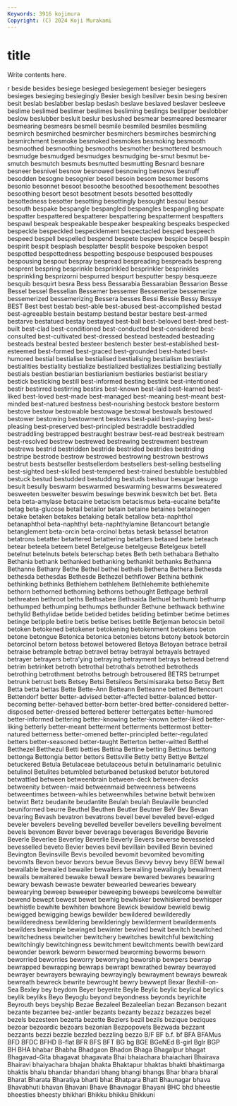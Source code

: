 ```yaml
---
Keywords: 3916 kojimura
Copyright: (C) 2024 Koji Murakami
---
```


# title

Write contents here.



r beside besides besiege besieged besiegement
besieger besiegers besieges besieging besiegingly Besier besigh besilver besin besing
besiren besit beslab beslabber beslap beslash beslave beslaved beslaver besleeve
beslime beslimed beslimer beslimes besliming beslings beslipper beslobber beslow beslubber
besluit beslur beslushed besmear besmeared besmearer besmearing besmears besmell besmile
besmiled besmiles besmiling besmirch besmirched besmircher besmirchers besmirches besmirching besmirchment
besmoke besmoked besmokes besmoking besmooth besmoothed besmoothing besmooths besmother besmottered
besmouch besmudge besmudged besmudges besmudging be-smut besmut be-smutch besmutch besmuts
besmutted besmutting Besnard besnare besneer besnivel besnow besnowed besnowing besnows
besnuff besodden besogne besognier besoil besoin besom besomer besoms besonio
besonnet besoot besoothe besoothed besoothement besoothes besoothing besort besot besotment
besots besotted besottedly besottedness besotter besotting besottingly besought besoul besour
besouth bespake bespangle bespangled bespangles bespangling bespate bespatter bespattered bespatterer
bespattering bespatterment bespatters bespawl bespeak bespeakable bespeaker bespeaking bespeaks bespecked
bespeckle bespeckled bespecklement bespectacled besped bespeech bespeed bespell bespelled bespend
bespete bespew bespice bespill bespin bespirit bespit besplash besplatter besplit
bespoke bespoken bespot bespotted bespottedness bespotting bespouse bespoused bespouses bespousing
bespout bespray bespread bespreading bespreads bespreng besprent bespring besprinkle besprinkled
besprinkler besprinkles besprinkling besprizorni bespurred bespurt besputter bespy besqueeze besquib
besquirt besra Bess bess Bessarabia Bessarabian Bessarion Besse Bessel bessel
Besselian Bessemer bessemer Bessemerize bessemerize bessemerized bessemerizing Bessera besses Bessi
Bessie Bessy Bessye BEST Best best bestab best-able best-abused best-accomplished
bestad best-agreeable bestain bestamp bestand bestar bestare best-armed bestarve bestatued
bestay bestayed best-ball best-beloved best-bred best-built best-clad best-conditioned best-conducted best-considered
best-consulted best-cultivated best-dressed bestead besteaded besteading besteads besteal bested besteer
bestench bester best-established best-esteemed best-formed best-graced best-grounded best-hated best-humored bestial
bestialise bestialised bestialising bestialism bestialist bestialities bestiality bestialize bestialized bestializes
bestializing bestially bestials bestian bestiarian bestiarianism bestiaries bestiarist bestiary bestick
besticking bestill best-informed besting bestink best-intentioned bestir bestirred bestirring bestirs
best-known best-laid best-learned best-liked best-loved best-made best-managed best-meaning best-meant best-minded
best-natured bestness best-nourishing bestock bestore bestorm bestove bestow bestowable bestowage
bestowal bestowals bestowed bestower bestowing bestowment bestows best-paid best-paying best-pleasing
best-preserved best-principled bestraddle bestraddled bestraddling bestrapped bestraught bestraw best-read bestreak
bestream best-resolved bestrew bestrewed bestrewing bestrewment bestrewn bestrews bestrid bestridden
bestride bestrided bestrides bestriding bestripe bestrode bestrow bestrowed bestrowing bestrown
bestrows bestrut bests bestseller bestsellerdom bestsellers best-selling bestselling best-sighted best-skilled
best-tempered best-trained bestubble bestubbled bestuck bestud bestudded bestudding bestuds bestuur
besugar besugo besuit besully beswarm beswarmed beswarming beswarms besweatered besweeten
beswelter beswim beswinge beswink beswitch bet bet. Beta beta beta-amylase
betacaine betacism betacismus beta-eucaine betafite betag beta-glucose betail betailor betain
betaine betaines betainogen betake betaken betakes betaking betalk betallow beta-naphthol
betanaphthol beta-naphthyl beta-naphthylamine Betancourt betangle betanglement beta-orcin beta-orcinol betas betask
betassel betatron betatrons betatter betattered betattering betatters betaxed bete beteach
betear beteela beteem betel Betelgeuse betelgeuse Betelgeux betell betelnut betelnuts
betels beterschap betes Beth beth bethabara Bethalto Bethania bethank bethanked
bethanking bethankit bethanks Bethanna Bethanne Bethany Bethe Bethel bethel bethels
Bethena Bethera Bethesda bethesda bethesdas Bethesde Bethezel bethflower Bethina bethink
bethinking bethinks Bethlehem bethlehem Bethlehemite bethlehemite bethorn bethorned bethorning bethorns
bethought Bethpage bethrall bethreaten bethroot beths Bethsabee Bethsaida Bethuel bethumb
bethump bethumped bethumping bethumps bethunder Bethune bethwack bethwine bethylid Bethylidae
betide betided betides betiding betimber betime betimes betinge betipple betire
betis betise betises betitle Betjeman betocsin betoil betoken betokened betokener
betokening betokenment betokens beton betone betongue Betonica betonica betonies betons
betony betook betorcin betorcinol betorn betoss betowel betowered Betoya Betoyan
betrace betrail betraise betrample betrap betravel betray betrayal betrayals betrayed
betrayer betrayers betra'ying betraying betrayment betrays betread betrend betrim betrinket
betroth betrothal betrothals betrothed betrotheds betrothing betrothment betroths betrough betrousered
BETRS betrumpet betrunk betrust bets Betsey Betsi Betsileos Betsimisaraka betso
Betsy Bett Betta betta bettas Bette Bette-Ann Betteann Betteanne betted
Bettencourt Bettendorf better better-advised better-affected better-balanced better-becoming better-behaved better-born better-bred
better-considered better-disposed better-dressed bettered betterer bettergates better-humored better-informed bettering better-knowing
better-known better-liked better-liking betterly better-meant betterment betterments bettermost better-natured betterness
better-omened better-principled better-regulated betters better-seasoned better-taught Betterton better-witted Betthel Betthezel
Betthezul Betti betties Bettina Bettine betting Bettinus bettong bettonga Bettongia
bettor bettors Bettsville Betty betty Bettye Bettzel betuckered Betula Betulaceae
betulaceous betulin betulinamaric betulinic betulinol Betulites betumbled beturbaned betusked betutor
betutored betwattled between betweenbrain between-deck between-decks betweenity between-maid betweenmaid betweenness
betweens betweentimes between-whiles betweenwhiles betwine betwit betwixen betwixt Betz beudanite
beudantite Beulah beulah Beulaville beuncled beuniformed beurre Beuthel Beuthen Beutler
Beutner BeV Bev Bevan bevaring Bevash bevatron bevatrons beveil bevel
beveled bevel-edged beveler bevelers beveling bevelled beveller bevellers bevelling bevelment
bevels bevenom Bever bever beverage beverages Beveridge Beverie Beverle Beverlee
Beverley Beverlie Beverly Bevers beverse bevesseled bevesselled beveto Bevier bevies
bevil bevillain bevilled Bevin bevined Bevington Bevinsville Bevis bevoiled bevomit
bevomited bevomiting bevomits Bevon bevor bevors bevue Bevus Bevvy bevvy
bevy BEW bewail bewailable bewailed bewailer bewailers bewailing bewailingly bewailment
bewails bewaitered bewake bewall beware bewared bewares bewaring bewary bewash
bewaste bewater bewearied bewearies beweary bewearying beweep beweeper beweeping beweeps
bewelcome bewelter bewend bewept bewest bewet bewhig bewhisker bewhiskered bewhisper
bewhistle bewhite bewhiten bewhore Bewick bewidow bewield bewig bewigged bewigging
bewigs bewilder bewildered bewilderedly bewilderedness bewildering bewilderingly bewilderment bewilderments bewilders
bewimple bewinged bewinter bewired bewit bewitch bewitched bewitchedness bewitcher bewitchery
bewitches bewitchful bewitching bewitchingly bewitchingness bewitchment bewitchments bewith bewizard bewonder
bework beworm bewormed beworming beworms beworn beworried beworries beworry beworrying
beworship bewpers bewrap bewrapped bewrapping bewraps bewrapt bewrathed bewray bewrayed
bewrayer bewrayers bewraying bewrayingly bewrayment bewrays bewreak bewreath bewreck bewrite
bewrought bewry bewwept Bexar Bexhill-on-Sea Bexley bey beydom Beyer beyerite
Beyle Beylic beylic beylical beylics beylik beyliks Beyo Beyoglu beyond
beyondness beyonds beyrichite Beyrouth beys beyship Bezae Bezaleel Bezaleelian bezan
Bezanson bezant bezante bezantee bez-antler bezants bezanty bezazz bezazzes bezel
bezels bezesteen bezetta bezette Beziers bezil bezils bezique beziques bezoar
bezoardic bezoars bezonian Bezpopovets Bezwada bezzant bezzants bezzi bezzle bezzled
bezzling bezzo B/F BF b.f. bf BFA BFAMus BFD BFDC
BFHD B-flat BFR BFS BFT BG bg BGE BGeNEd B-girl
Bglr BGP BH BHA bhabar Bhabha Bhadgaon Bhadon Bhaga Bhagalpur
bhagat Bhagavad-Gita bhagavat bhagavata Bhai bhaiachara bhaiachari Bhairava Bhairavi bhaiyachara
bhajan bhakta Bhaktapur bhaktas bhakti bhaktimarga bhaktis bhalu bhandar bhandari
bhang bhangi bhangs Bhar bhara bharal Bharat Bharata Bharatiya bharti
bhat Bhatpara Bhatt Bhaunagar bhava Bhavabhuti bhavan Bhavani Bhave Bhavnagar
Bhayani BHC bhd bheestie bheesties bheesty bhikhari Bhikku bhikku Bhikkuni
